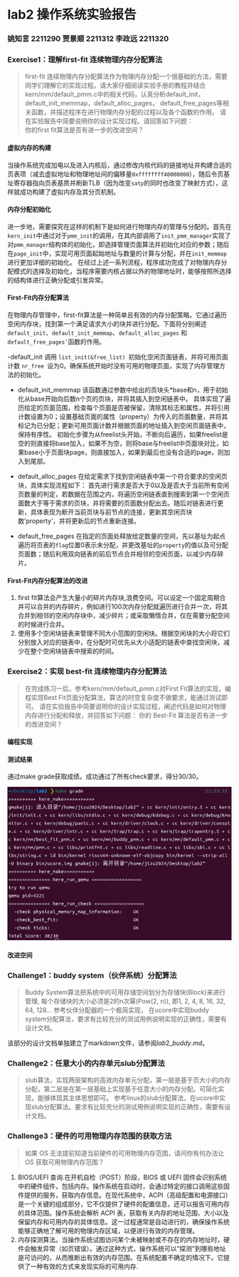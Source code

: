 # lab2 操作系统实验报告

### 姚知言 2211290 贾景顺 2211312 李政远 2211320


### Exercise1：理解first-fit 连续物理内存分配算法

>first-fit 连续物理内存分配算法作为物理内存分配一个很基础的方法，需要同学们理解它的实现过程。请大家仔细阅读实验手册的教程并结合kern/mm/default_pmm.c中的相关代码，认真分析default_init，default_init_memmap，default_alloc_pages， default_free_pages等相关函数，并描述程序在进行物理内存分配的过程以及各个函数的作用。 请在实验报告中简要说明你的设计实现过程。请回答如下问题：  
你的first fit算法是否有进一步的改进空间？    

#### 虚拟内存的构建

当操作系统完成加电以及进入内核后，通过修改内核代码的链接地址并构建合适的页表项（减去虚拟地址和物理地址间的偏移量`0xffffffff40000000`），随后令页基址寄存器指向页表基质并刷新TLB（因为改变`satp`的同时也改变了映射方式），这样就成功构建了虚拟内存及其分页机制。
#### 内存分配初始化
进一步地，需要探究在这样的机制下是如何进行物理内存的管理与分配的。首先在`kern_init`中通过对于`pmm_init`的调用，在其内部调用了`init_pmm_manager`实现了对`pmm_manager`结构体的初始化，即选择管理页面算法并初始化对应的参数；随后在`page_init`中，实现可用页面起始地址与数量的计算与分配，并在`init_memmap`进行更加详细的初始化。
在经过上述一系列流程，程序成功完成了对物理内存分配模式的选择及初始化，当程序需要内核占据以外的物理地址时，能够按照所选择的结构体进行正确分配或引发异常。

#### First-Fit内存分配算法
在物理内存管理中，first-fit算法是一种简单且有效的内存分配策略。它通过遍历空闲内存块，找到第一个满足请求大小的块并进行分配。下面将分别阐述`default_init`、`default_init_memmap`、`default_alloc_pages` 和 `default_free_pages’`函数的作用。

-default_init
调用 `list_init(&free_list) `初始化空闲页面链表，并将可用页面计数 `nr_free `设为0。确保系统开始时没有可用的物理页面，实现了内存管理方法的初始化。

- default_init_memmap
该函数通过参数中给出的页块头*base和n，用于初始化从base开始向后数n个页的页块，并将其插入到空闲链表中。
具体实现了遍历给定的页面范围，检查每个页面是否被保留，清除其标志和属性，并将引用计数设置为0；设置基础页面的属性（property）为传入的页面数量，并将其标记为已分配；更新可用页面计数并根据页面的地址插入到空闲页面链表中，保持有序性。
初始化步骤为从freelist头开始，不断向后遍历，如果freelist是空的则直接将base加入，如果不为空，则将base与freelist中页面块对比，如果base小于页面块page，则直接加入，如果到最后也没有合适的page，则加入到尾部。

- default_alloc_pages
在给定需求下找到空闲链表中第一个符合要求的空闲页块，具体实现流程如下：
首先进行需求是否大于0以及是否大于当前所有空闲页数量的判定，若数据在范围之内，将遍历空闲链表直到搜索到第一个空闲页面数大于等于需求的页块，并将需要的页面数分配出去。随后对链表进行更新，具体表现为断开当前页块与前节点的连接，更新其空闲页块数’property’，并将更新后的节点重新连接。

- default_free_pages
在指定的页面处释放给定数量的空间，先以基址为起点遍历将页表的`flag`位置0表示未分配，并更改基址的`property`的值以及可分配页面数；随后利用双向链表的前后节点合并相邻的空闲页面，以减少内存碎片。

#### First-Fit内存分配算法的改进
1.	first fit算法会产生大量小的碎片内存块,浪费空间。可以设定一个固定周期合并可以合并的内存碎片，例如进行100次内存分配就遍历进行合并一次，将其合并到相邻的空闲内存块中，减少碎片；或采取懒惰合并，仅在需要分配空间的时候进行合并。
2.	使用多个空闲块链表来管理不同大小范围的空闲块。根据空闲块的大小将它们分别放入对应的链表中，在分配时可优先从大小适配的链表中查找空闲块，减少在整个空闲块链表中搜索的时间。

### Exercise2：实现 best-fit 连续物理内存分配算法

>在完成练习一后，参考kern/mm/default_pmm.c对First Fit算法的实现，编程实现Best Fit页面分配算法，算法的时空复杂度不做要求，能通过测试即可。 请在实验报告中简要说明你的设计实现过程，阐述代码是如何对物理内存进行分配和释放，并回答如下问题：
你的 Best-Fit 算法是否有进一步的改进空间？

#### 编程实现

#### 测试结果

通过make grade获取成绩。成功通过了所有check要求，得分30/30。

![](score.png)

#### 改进空间

### Challenge1：buddy system（伙伴系统）分配算法

>Buddy System算法把系统中的可用存储空间划分为存储块(Block)来进行管理, 每个存储块的大小必须是2的n次幂(Pow(2, n)), 即1, 2, 4, 8, 16, 32, 64, 128...
参考伙伴分配器的一个极简实现， 在ucore中实现buddy system分配算法，要求有比较充分的测试用例说明实现的正确性，需要有设计文档。

该部分的设计文档单独建立了markdown文件，请参阅$lab2\_buddy.md$。

### Challenge2：任意大小的内存单元slub分配算法

>slub算法，实现两层架构的高效内存单元分配，第一层是基于页大小的内存分配，第二层是在第一层基础上实现基于任意大小的内存分配。可简化实现，能够体现其主体思想即可。
参考linux的slub分配算法，在ucore中实现slub分配算法。要求有比较充分的测试用例说明实现的正确性，需要有设计文档。

### Challenge3：硬件的可用物理内存范围的获取方法

>如果 OS 无法提前知道当前硬件的可用物理内存范围，请问你有何办法让 OS 获取可用物理内存范围？
1.  BIOS/UEFI 查询.在开机自检（POST）阶段，BIOS 或 UEFI 固件会识别系统中的硬件组件，包括内存。操作系统在启动时，会通过特定的接口调用这些固件提供的服务，获取内存信息。在现代系统中，ACPI（高级配置和电源接口）是一个关键的组成部分，它不仅提供了硬件的配置信息，还可以报告可用内存的具体范围。操作系统会解析 ACPI 表，获取有关内存的地址范围、大小以及保留内存和可用内存的具体信息。这一过程通常是自动进行的，确保操作系统能够正确地了解可用的物理内存区域，以便进行有效的内存管理。
2.  内存探测算法。当操作系统试图访问某个未被映射或不存在的内存地址时，硬件会触发异常（如页错误）。通过这种方式，操作系统可以“探测”到哪些地址是可访问的，从而推断出有效的内存范围。在系统配置不确定的情况下。它提供了一种有效的方式来发现实际的可用内存.

